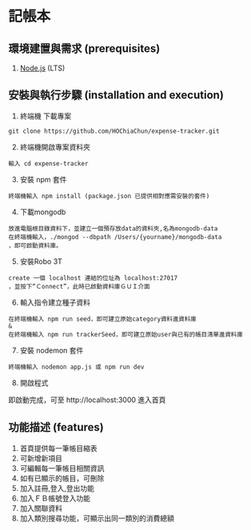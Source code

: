 # 記帳本


## 環境建置與需求 (prerequisites)

1. [Node.js](https://nodejs.org/en/) (LTS)


## 安裝與執行步驟 (installation and execution)

1. 終端機 下載專案

```
git clone https://github.com/HOChiaChun/expense-tracker.git
```

2. 終端機開啟專案資料夾

```
輸入 cd expense-tracker
```

3. 安裝 npm 套件

```
終端機輸入 npm install (package.json 已提供相對應需安裝的套件)
```

4. 下載mongodb

```
放進電腦根目錄資料下，並建立一個預存放data的資料夾,名為mongodb-data
在終端機輸入，./mongod --dbpath /Users/{yourname}/mongodb-data
，即可啟動資料庫。
```

5. 安裝Robo 3T 

```
create 一個 localhost 連結的位址為 localhost:27017
，並按下“Ｃonnect”，此時已啟動資料庫ＧＵＩ介面
```

6. 輸入指令建立種子資料

```
在終端機輸入 npm run seed，即可建立原始category資料進資料庫 
&
在終端機輸入 npm run trackerSeed，即可建立原始user與已有的帳目清單進資料庫
```

7. 安裝 nodemon 套件

```
終端機輸入 nodemon app.js 或 npm run dev 
```

8. 開啟程式

即啟動完成，可至 http://localhost:3000 進入首頁

## 功能描述 (features)

1. 首頁提供每一筆帳目縮表
4. 可新增新項目
5. 可編輯每一筆帳目相關資訊
6. 如有已顯示的帳目，可刪除
7. 加入註冊,登入,登出功能
8. 加入ＦＢ帳號登入功能
9. 加入關聯資料
10. 加入類別搜尋功能，可顯示出同一類別的消費總額